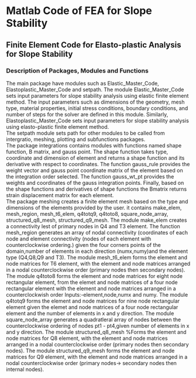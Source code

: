 # Matlab Code of FEA for Slope Stability
## Finite Element Code for Elasto-plastic Analysis for Slope Stability
### Description of Packages, Modules and Functions
The main package have modules such as Elastic_Master_Code, Elastoplastic_Master_Code and setpath. The module Elastic_Master_Code sets input parameters for slope stability analysis using elastic finite element method. The input parameters such as dimensions of the geometry, mesh type, material properties, initial stress conditions, boundary conditions, and number of steps for the solver are defined in this module. Similarly, Elastoplastic_Master_Code sets input parameters for slope stability analysis using elasto-plastic finite element method.      
The setpath module sets path for other modules to be called from intergratio, meshing, plotting and subfunctions packages.      
The package integrations contains modules with functions named shape function, B matrix, and gauss point. The shape function takes type, coordinate and dimension of element and returns a shape function and its derivative with respect to coordinates. The function gauss_rule provides the weight vector and gauss point coordinate matrix of the element based on the integration order selected. The function gauss_wt_pt provides the weights and coordinates of the gauss integration points. Finally, based on the shape functions and derivatives of shape functions the Bmatrix returns strain displacement matrix for each element.     
The package meshing creates a finite element mesh based on the type and dimensions of the elements provided by the user. it contains make_elem, mesh_region, mesh_t6_elem, q4totq9, q4toto8, square_node_array, structured_q8_mesh, structured_q9_mesh. The module make_elem creates a connectivity lest of primary nodes in Q4 and T3 element. The function mesh_region generates an array of nodal connectivity (coordinates of each node and element connectivity (nodes of each element with counterclockwise ordering.) given the four corners points of the domain,number of elements in each direction (numx,numy)and the element type (Q4,Q8,Q9 and T3). The module mesh_t6_elem forms the element and node matrices for T6 element, with the element and node matrices arranged in a nodal counterclockwise order (primary nodes then secondary nodes). The module q4toto8 forms the element and node matrices for eight node rectangular element, from the elemet and node matrices of a four node rectangular element with the element and node matrices arranged in a counterclockwish order Inputs:-element,node,numx and numy. The module q4totq9 forms the element and node matrices for nine node rectangular element given the elemet and node matrices of a four node rectangular element and the number of elements in x and y direction. The module square_node_array generates a quadratleral array of nodes between the counterclockwise ordering of nodes pt1 - pt4,given number of elements in x and y direction. The module structured_q8_mesh %Forms the element and node matrices for Q8 element, with the element and node matrices arranged in a nodal counterclockwise order (primary nodes then secondary nodes). The module structured_q9_mesh forms the element and node matrices for Q9 element, with the element and node matrices arranged in a nodal counterclockwise order (primary nodes-> secondary nodes then internal nodes).     
